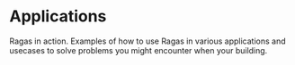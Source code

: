 # Applications

Ragas in action. Examples of how to use Ragas in various applications and
usecases to solve problems you might encounter when your building.